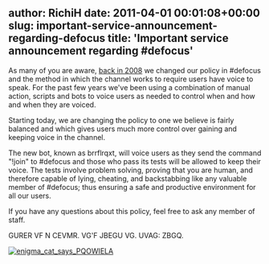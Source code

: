 author: RichiH
date: 2011-04-01 00:01:08+00:00
slug: important-service-announcement-regarding-defocus
title: 'Important service announcement regarding #defocus'
---
As many of you are aware, [back in 2008](../2008/09/change-in-defocus-policy-and-what-do-you-think/) we changed our policy in #defocus and the method in which the channel works to require users have voice to speak. For the past few years we've been using a combination of manual action, scripts and bots to voice users as needed to control when and how and when they are voiced.

Starting today, we are changing the policy to one we believe is fairly balanced and which gives users much more control over gaining and keeping voice in the channel.

The new bot, known as brrflrqxt, will voice users as they send the command "!join" to #defocus and those who pass its tests will be allowed to keep their voice. The tests involve problem solving, proving that you are human, and therefore capable of lying, cheating, and backstabbing like any valuable member of #defocus; thus ensuring a safe and productive environment for all our users.

If you have any questions about this policy, feel free to ask any member of staff.

GURER VF N CEVMR. VG'F JBEGU VG. UVAG: ZBGQ.

[![enigma_cat_says_PQOWIELA](http://blog.freenode.net/wp-content/uploads/2011/04/enigma-cat.jpg)](http://blog.freenode.net/wp-content/uploads/2011/04/enigma-cat.jpg)




